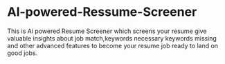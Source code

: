# AI-powered-Ressume-Screener
This is Ai powered Resume Screener which screens your resume give valuable insights about job match,keywords necessary keywords missing and other advanced features to become your resume job ready to land on good jobs.

